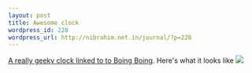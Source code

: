 ```yaml
--- 
layout: post
title: Awesome clock
wordpress_id: 228
wordpress_url: http://nibrahim.net.in/journal/?p=228
---
```

<a href="http://www.boingboing.net/2009/01/29/clock-for-geeks-1.html">A really geeky clock linked to to Boing Boing</a>.
Here's what it looks like
<img src="http://ny-image2.etsy.com/il_430xN.52726346.jpg"/>

